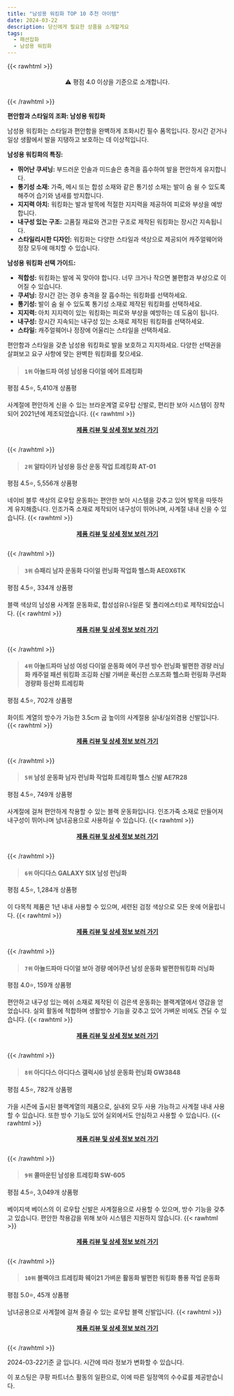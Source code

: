```yaml
---
title: "남성용 워킹화 TOP 10 추천 아이템"
date: 2024-03-22
description: 당신에게 필요한 상품을 소개할게요
tags:
  - 패션잡화
  - 남성용 워킹화
---
```

{{< rawhtml >}}<div class="toc" style="text-align: center; height: 50px; line-height: 2;">  <p>⚠️ 평점 4.0 이상을 기준으로 소개합니다.<br></p></div> {{< /rawhtml >}}

**편안함과 스타일의 조화: 남성용 워킹화**

남성용 워킹화는 스타일과 편안함을 완벽하게 조화시킨 필수 품목입니다. 장시간 걷거나 일상 생활에서 발을 지탱하고 보호하는 데 이상적입니다.

**남성용 워킹화의 특징:**

* **뛰어난 쿠셔닝:** 부드러운 인솔과 미드솔은 충격을 흡수하여 발을 편안하게 유지합니다.
* **통기성 소재:** 가죽, 메시 또는 합성 소재와 같은 통기성 소재는 발이 숨 쉴 수 있도록 해주어 습기와 냄새를 방지합니다.
* **지지력 아치:** 워킹화는 발과 발목에 적절한 지지력을 제공하여 피로와 부상을 예방합니다.
* **내구성 있는 구조:** 고품질 재료와 견고한 구조로 제작된 워킹화는 장시간 지속됩니다.
* **스타일리시한 디자인:** 워킹화는 다양한 스타일과 색상으로 제공되어 캐주얼웨어와 정장 모두에 매치할 수 있습니다.

**남성용 워킹화 선택 가이드:**

* **적합성:** 워킹화는 발에 꼭 맞아야 합니다. 너무 크거나 작으면 불편함과 부상으로 이어질 수 있습니다.
* **쿠셔닝:** 장시간 걷는 경우 충격을 잘 흡수하는 워킹화를 선택하세요.
* **통기성:** 발이 숨 쉴 수 있도록 통기성 소재로 제작된 워킹화를 선택하세요.
* **지지력:** 아치 지지력이 있는 워킹화는 피로와 부상을 예방하는 데 도움이 됩니다.
* **내구성:** 장시간 지속되는 내구성 있는 소재로 제작된 워킹화를 선택하세요.
* **스타일:** 캐주얼웨어나 정장에 어울리는 스타일을 선택하세요.

편안함과 스타일을 갖춘 남성용 워킹화로 발을 보호하고 지지하세요. 다양한 선택권을 살펴보고 요구 사항에 맞는 완벽한 워킹화를 찾으세요.


>#### `1위` 아놀드파 여성 남성용 다이얼 에어 트레킹화
평점 4.5⭐, 5,410개 상품평

사계절에 편안하게 신을 수 있는 브라운계열 로우탑 신발로, 편리한 보아 시스템이 장착되어 2021년에 제조되었습니다.
{{< rawhtml >}}<div class="toc" style="text-align: center; height: 50px; line-height: 2;"><p><b><a href="https://link.coupang.com/re/AFFSDP?lptag=AF5033054&pageKey=5486129239&itemId=8479282905&vendorItemId=75766820949&traceid=V0-153-d541bfb9f2128469&requestid=20240322153954043221250806&token=31850B%7CGM">제품 리뷰 및 상세 정보 보러 가기</a></b><br></p> </div>{{< /rawhtml >}}

>#### `2위` 알타이카 남성용 등산 운동 작업 트레킹화 AT-01
평점 4.5⭐, 5,556개 상품평

네이비 블루 색상의 로우탑 운동화는 편안한 보아 시스템을 갖추고 있어 발목을 따뜻하게 유지해줍니다. 인조가죽 소재로 제작되어 내구성이 뛰어나며, 사계절 내내 신을 수 있습니다.
{{< rawhtml >}}<div class="toc" style="text-align: center; height: 50px; line-height: 2;"><p><b><a href="https://link.coupang.com/re/AFFSDP?lptag=AF5033054&pageKey=1105280628&itemId=2066507041&vendorItemId=70065687585&traceid=V0-153-7aeff4e663b0b616&requestid=20240322153954043221250806&token=31850B%7CGM">제품 리뷰 및 상세 정보 보러 가기</a></b><br></p> </div>{{< /rawhtml >}}

>#### `3위` 슈패리 남자 운동화 다이얼 런닝화 작업화 헬스화 AE0X6TK
평점 4.5⭐, 334개 상품평

블랙 색상의 남성용 사계절 운동화로, 합성섬유(나일론 및 폴리에스터)로 제작되었습니다.
{{< rawhtml >}}<div class="toc" style="text-align: center; height: 50px; line-height: 2;"><p><b><a href="https://link.coupang.com/re/AFFSDP?lptag=AF5033054&pageKey=7183702232&itemId=18122565329&vendorItemId=85273639342&traceid=V0-153-d67e297d4b8af3c7&requestid=20240322153954043221250806&token=31850B%7CGM">제품 리뷰 및 상세 정보 보러 가기</a></b><br></p> </div>{{< /rawhtml >}}

>#### `4위` 아놀드파마 남성 여성 다이얼 운동화 에어 쿠션 방수 런닝화 발편한 경량 러닝화 캐주얼 패션 워킹화 조깅화 신발 가벼운 푹신한 스포츠화 헬스화 런링화 쿠션화 경량화 등산화 트레킹화
평점 4.5⭐, 702개 상품평

화이트 계열의 방수가 가능한 3.5cm 굽 높이의 사계절용 실내/실외겸용 신발입니다.
{{< rawhtml >}}<div class="toc" style="text-align: center; height: 50px; line-height: 2;"><p><b><a href="https://link.coupang.com/re/AFFSDP?lptag=AF5033054&pageKey=7328238421&itemId=18808699831&vendorItemId=86458369796&traceid=V0-153-9031a9cf45eab272&requestid=20240322153954043221250806&token=31850B%7CGM">제품 리뷰 및 상세 정보 보러 가기</a></b><br></p> </div>{{< /rawhtml >}}

>#### `5위` 남성 운동화 남자 런닝화 작업화 트레킹화 헬스 신발 AE7R28
평점 4.5⭐, 749개 상품평

사계절에 걸쳐 편안하게 착용할 수 있는 블랙 운동화입니다. 인조가죽 소재로 만들어져 내구성이 뛰어나며 남녀공용으로 사용하실 수 있습니다.
{{< rawhtml >}}<div class="toc" style="text-align: center; height: 50px; line-height: 2;"><p><b><a href="https://link.coupang.com/re/AFFSDP?lptag=AF5033054&pageKey=7443739409&itemId=11803781244&vendorItemId=79077338416&traceid=V0-153-0e02caab7f659faf&requestid=20240322153954043221250806&token=31850B%7CGM">제품 리뷰 및 상세 정보 보러 가기</a></b><br></p> </div>{{< /rawhtml >}}

>#### `6위` 아디다스 GALAXY SIX 남성 런닝화
평점 4.5⭐, 1,284개 상품평

이 다목적 제품은 1년 내내 사용할 수 있으며, 세련된 검정 색상으로 모든 옷에 어울립니다.
{{< rawhtml >}}<div class="toc" style="text-align: center; height: 50px; line-height: 2;"><p><b><a href="https://link.coupang.com/re/AFFSDP?lptag=AF5033054&pageKey=7017603737&itemId=17269199548&vendorItemId=84440373703&traceid=V0-153-e4a7bff880722edf&requestid=20240322153954043221250806&token=31850B%7CGM">제품 리뷰 및 상세 정보 보러 가기</a></b><br></p> </div>{{< /rawhtml >}}

>#### `7위` 아놀드파마 다이얼 보아 경량 에어쿠션 남성 운동화 발편한워킹화 러닝화
평점 4.0⭐, 159개 상품평

편안하고 내구성 있는 메쉬 소재로 제작된 이 검은색 운동화는 블랙계열에서 영감을 얻었습니다. 실외 활동에 적합하며 생활방수 기능을 갖추고 있어 가벼운 비에도 견딜 수 있습니다.
{{< rawhtml >}}<div class="toc" style="text-align: center; height: 50px; line-height: 2;"><p><b><a href="https://link.coupang.com/re/AFFSDP?lptag=AF5033054&pageKey=7355340829&itemId=18937607231&vendorItemId=86063562780&traceid=V0-153-2bcef866ae17aba0&requestid=20240322153954043221250806&token=31850B%7CGM">제품 리뷰 및 상세 정보 보러 가기</a></b><br></p> </div>{{< /rawhtml >}}

>#### `8위` 아디다스 아디다스 갤럭시6 남성 운동화 런닝화 GW3848
평점 4.5⭐, 782개 상품평

가을 시즌에 출시된 블랙계열의 제품으로, 실내외 모두 사용 가능하고 사계절 내내 사용할 수 있습니다. 또한 방수 기능도 있어 실외에서도 안심하고 사용할 수 있습니다.
{{< rawhtml >}}<div class="toc" style="text-align: center; height: 50px; line-height: 2;"><p><b><a href="https://link.coupang.com/re/AFFSDP?lptag=AF5033054&pageKey=6925323907&itemId=16026950022&vendorItemId=88838319206&traceid=V0-153-09203b8ef5997cdc&requestid=20240322153954043221250806&token=31850B%7CGM">제품 리뷰 및 상세 정보 보러 가기</a></b><br></p> </div>{{< /rawhtml >}}

>#### `9위` 콜마운틴 남성용 트레킹화 SW-605
평점 4.5⭐, 3,049개 상품평

베이지색 베이스의 이 로우탑 신발은 사계절용으로 사용할 수 있으며, 방수 기능을 갖추고 있습니다. 편안한 착용감을 위해 보아 시스템은 지원하지 않습니다.
{{< rawhtml >}}<div class="toc" style="text-align: center; height: 50px; line-height: 2;"><p><b><a href="https://link.coupang.com/re/AFFSDP?lptag=AF5033054&pageKey=8390983&itemId=36575206&vendorItemId=3054069958&traceid=V0-153-4d2c3087ccacb357&requestid=20240322153954043221250806&token=31850B%7CGM">제품 리뷰 및 상세 정보 보러 가기</a></b><br></p> </div>{{< /rawhtml >}}

>#### `10위` 블랙야크 트레킹화 웨이21 가벼운 활동화 발편한 워킹화 통풍 작업 운동화
평점 5.0⭐, 45개 상품평

남녀공용으로 사계절에 걸쳐 즐길 수 있는 로우탑 블랙 신발입니다.
{{< rawhtml >}}<div class="toc" style="text-align: center; height: 50px; line-height: 2;"><p><b><a href="https://link.coupang.com/re/AFFSDP?lptag=AF5033054&pageKey=7490351011&itemId=19585307165&vendorItemId=86692764085&traceid=V0-153-0bc30211f610445c&requestid=20240322153954043221250806&token=31850B%7CGM">제품 리뷰 및 상세 정보 보러 가기</a></b><br></p> </div>{{< /rawhtml >}}


2024-03-22기준 글 입니다.
시간에 따라 정보가 변화할 수 있습니다.

이 포스팅은 쿠팡 파트너스 활동의 일환으로, 이에 따른 일정액의 수수료를 제공받습니다.